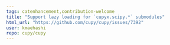 ```yaml
---
tags: catenhancement,contribution-welcome
title: "Support lazy loading for `cupyx.scipy.*` submodules"
html_url: "https://github.com/cupy/cupy/issues/7392"
user: kmaehashi
repo: cupy/cupy
---
```


